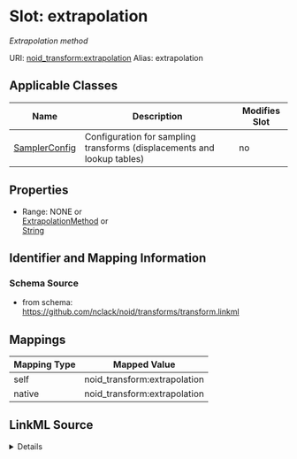 

# Slot: extrapolation 


_Extrapolation method_





URI: [noid_transform:extrapolation](https://github.com/nclack/noid/transforms/transform/extrapolation)
Alias: extrapolation

<!-- no inheritance hierarchy -->





## Applicable Classes

| Name | Description | Modifies Slot |
| --- | --- | --- |
| [SamplerConfig](SamplerConfig.md) | Configuration for sampling transforms (displacements and lookup tables) |  no  |







## Properties

* Range: NONE&nbsp;or&nbsp;<br />[ExtrapolationMethod](ExtrapolationMethod.md)&nbsp;or&nbsp;<br />[String](String.md)





## Identifier and Mapping Information







### Schema Source


* from schema: https://github.com/nclack/noid/transforms/transform.linkml




## Mappings

| Mapping Type | Mapped Value |
| ---  | ---  |
| self | noid_transform:extrapolation |
| native | noid_transform:extrapolation |




## LinkML Source

<details>
```yaml
name: extrapolation
description: Extrapolation method
from_schema: https://github.com/nclack/noid/transforms/transform.linkml
rank: 1000
ifabsent: string(nearest)
alias: extrapolation
owner: SamplerConfig
domain_of:
- SamplerConfig
any_of:
- range: ExtrapolationMethod
- range: string

```
</details>